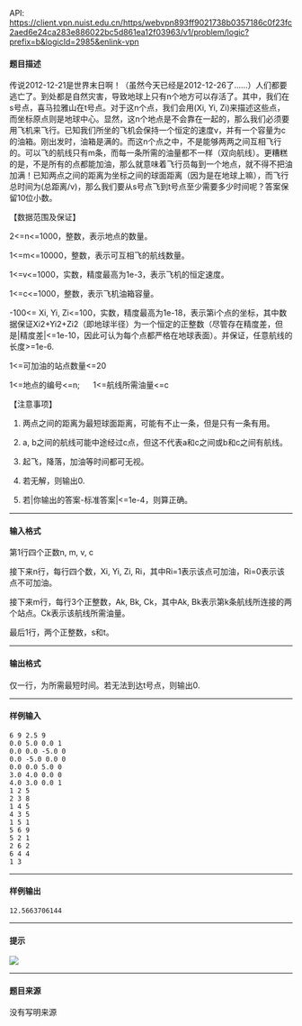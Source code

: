API: https://client.vpn.nuist.edu.cn/https/webvpn893ff9021738b0357186c0f23fc2aed6e24ca283e886022bc5d861ea12f03963/v1/problem/logic?prefix=b&logicId=2985&enlink-vpn

#### 题目描述

传说2012-12-21是世界末日啊！（虽然今天已经是2012-12-26了……）人们都要逃亡了。到处都是自然灾害，导致地球上只有n个地方可以存活了。其中，我们在s号点，喜马拉雅山在t号点。对于这n个点，我们会用(Xi, Yi, Zi)来描述这些点，而坐标原点则是地球中心。显然，这n个地点是不会靠在一起的，那么我们必须要用飞机来飞行。已知我们所坐的飞机会保持一个恒定的速度v，并有一个容量为c的油箱。刚出发时，油箱是满的。而这n个点之中，不是能够两两之间互相飞行的。可以飞的航线只有m条，而每一条所需的油量都不一样（双向航线）。更糟糕的是，不是所有的点都能加油，那么就意味着飞行员每到一个地点，就不得不把油加满！已知两点之间的距离为坐标之间的球面距离（因为是在地球上嘛），而飞行总时间为(总距离/v)，那么我们要从s号点飞到t号点至少需要多少时间呢？答案保留10位小数。

【数据范围及保证】

2<=n<=1000，整数，表示地点的数量。

1<=m<=10000，整数，表示可互相飞的航线数量。

1<=v<=1000，实数，精度最高为1e-3，表示飞机的恒定速度。

1<=c<=1000，整数，表示飞机油箱容量。

\-100<= Xi, Yi, Zi<=100，实数，精度最高为1e-18，表示第i个点的坐标，其中数据保证Xi2+Yi2+Zi2（即地球半径）为一个恒定的正整数（尽管存在精度差，但是|精度差|<=1e-10，因此可认为每个点都严格在地球表面）。并保证，任意航线的长度\>=1e-6.

1<=可加油的站点数量<=20

1<=地点的编号<=n;      1<=航线所需油量<=c

【注意事项】

1. 两点之间的距离为最短球面距离，可能有不止一条，但是只有一条有用。

2. a, b之间的航线可能中途经过c点，但这不代表a和c之间或b和c之间有航线。

3. 起飞，降落，加油等时间都可无视。

4. 若无解，则输出0.

5. 若|你输出的答案\-标准答案|<=1e-4，则算正确。

---

#### 输入格式

第1行四个正数n, m, v, c

 接下来n行，每行四个数，Xi, Yi, Zi, Ri，其中Ri\=1表示该点可加油，Ri\=0表示该点不可加油。

 接下来m行，每行3个正整数，Ak, Bk, Ck，其中Ak, Bk表示第k条航线所连接的两个站点。Ck表示该航线所需油量。

 最后1行，两个正整数，s和t。

---

#### 输出格式

 仅一行，为所需最短时间。若无法到达t号点，则输出0.

---

#### 样例输入
```
6 9 2.5 9
0.0 5.0 0.0 1
0.0 0.0 -5.0 0
0.0 -5.0 0.0 0
0.0 0.0 5.0 0
3.0 4.0 0.0 0
4.0 3.0 0.0 1
1 2 5
2 3 8
1 4 5
4 3 5
1 5 1
5 6 9
5 2 1
2 6 2
6 4 4
1 3

```

---

#### 样例输出
```
12.5663706144
```

---

#### 提示

![](../file/2985_0.jpg)

---

#### 题目来源

没有写明来源